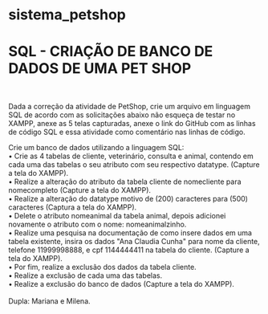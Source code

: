 # sistema_petshop

<h1>SQL - CRIAÇÃO DE BANCO DE DADOS DE UMA PET SHOP</h1><br>

Dada a correção da atividade de PetShop, crie um arquivo em linguagem SQL de acordo com as solicitações abaixo não esqueça de testar no XAMPP, anexe as 5 telas capturadas, anexe o link do GitHub com as linhas de código SQL e essa atividade como comentário nas linhas de código.<br>

Crie um banco de dados utilizando a linguagem SQL:<br>
• Crie as 4 tabelas de cliente, veterinário, consulta e animal, contendo em cada uma das tabelas o seu atributo com seu respectivo datatype. (Capture a tela do XAMPP).<br>
• Realize a alteração do atributo da tabela cliente de nomecliente para nomecompleto (Capture a tela do XAMPP).<br>
• Realize a alteração do datatype motivo de (200) caracteres para (500) caracteres (Captura a tela do XAMPP).<br>
• Delete o atributo nomeanimal da tabela animal, depois adicionei novamente o atributo com o nome: nomeanimalzinho.<br>
• Realize uma pesquisa na documentação de como insere dados em uma tabela existente, insira os dados "Ana Claudia Cunha" para nome da cliente, telefone 11999998888, e cpf 1144444411 na tabela do cliente. (Capture a tela do XAMPP).<br>
• Por fim, realize a exclusão dos dados da tabela cliente.<br>
• Realize a exclusão de cada uma das tabelas.<br>
• Realize a exclusão do banco de dados (Capture a tela do XAMPP).<br><br>
Dupla: Mariana e Milena.
